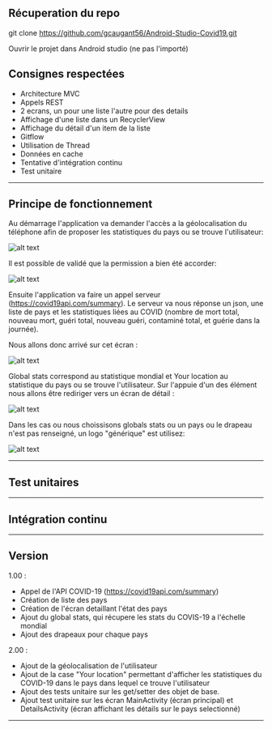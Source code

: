 ## Récuperation du repo

git clone https://github.com/gcaugant56/Android-Studio-Covid19.git

Ouvrir le projet dans Android studio (ne pas l'importé)

## Consignes respectées
- Architecture MVC
- Appels REST
- 2 ecrans, un pour une liste l'autre pour des details
- Affichage d'une liste dans un RecyclerView
- Affichage du détail d'un item de la liste
- Gitflow
- Utilisation de Thread
- Données en cache
- Tentative d'intégration continu 
- Test unitaire
---

## Principe de fonctionnement

Au démarrage l'application va demander l'accès a la géolocalisation du téléphone afin de proposer les statistiques du pays ou se trouve l'utilisateur: 

 ![alt text](https://github.com/gcaugant56/Android-Studio-Covid19/blob/master/Authorize.png) 




Il est possible de validé que la permission a bien été accorder:

 ![alt text](https://github.com/gcaugant56/Android-Studio-Covid19/blob/master/Validation.png) 



Ensuite l'application va faire un appel serveur (https://covid19api.com/summary).
Le serveur va nous réponse un json, une liste de pays et les statistiques liées au COVID (nombre de mort total, nouveau mort, guéri total, nouveau guéri, contaminé total, et guérie dans la journée).

Nous allons donc arrivé sur cet écran : 

 ![alt text](https://github.com/gcaugant56/Android-Studio-Covid19/blob/master/Your%20location.png) 

Global stats correspond au statistique  mondial et Your location au statistique  du pays ou se trouve l'utilisateur. Sur l'appuie d'un des élément nous allons être rediriger vers un écran de détail : 


 ![alt text](https://github.com/gcaugant56/Android-Studio-Covid19/blob/master/Details.png) 


Dans les cas ou nous choissisons globals stats ou un pays ou le drapeau n'est pas renseigné, un logo "générique" est utilisez:


 ![alt text](https://github.com/gcaugant56/Android-Studio-Covid19/blob/master/Global.png) 


---
## Test unitaires
---

## Intégration continu
---
## Version

1.00 :
- Appel de l'API COVID-19 (https://covid19api.com/summary)
- Création de liste des pays
- Création de l'écran detaillant l'état des pays
- Ajout du global stats, qui récupere les stats du COVIS-19 a l'échelle mondial
- Ajout des drapeaux pour chaque pays

2.00 : 
- Ajout de la géolocalisation de l'utilisateur
- Ajout de la case "Your location" permettant d'afficher les statistiques du COVID-19 dans le pays dans lequel ce trouve l'utilisateur
- Ajout des tests unitaire sur les get/setter des objet de base.
- Ajout test unitaire sur les écran MainActivity (écran principal) et DetailsActivity (écran affichant les détails sur le pays selectionné)
---
